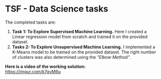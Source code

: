 # TSF - Data Science tasks
The completed tasks are:
1. **Task 1: To Explore Supervised Machine Learning.** 
Here I created a Linear regression model from scratch and trained it on the provided dataset.  
2. **Tasks 2: To Explore Unsupervised Machine Learning.**
I implemented a K-Means model to be trained on the provided dataset. The right number of clusters was also determined using the _"Elbow Method"_.

**Here is a video of the working solution:**  
https://imgur.com/k7gvM6u
